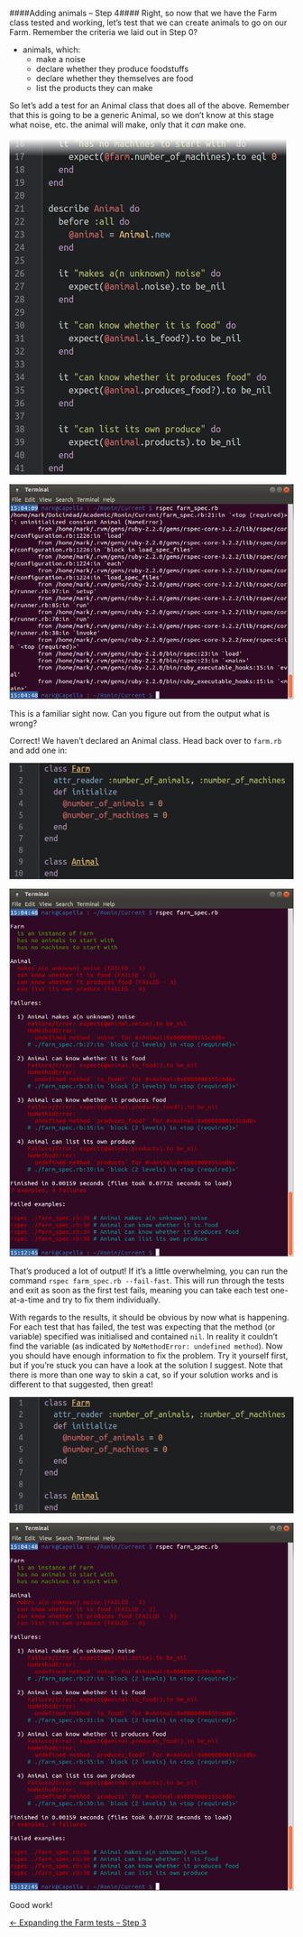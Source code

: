 ####Adding animals – Step 4####
Right, so now that we have the Farm class tested and working, let’s test that we can create animals to go on our Farm. Remember the criteria we laid out in Step 0?
- animals, which:
  - make a noise
  - declare whether they produce foodstuffs
  - declare whether they themselves are food
  - list the products they can make

So let’s add a test for an Animal class that does all of the above. Remember that this is going to be a generic Animal, so we don’t know at this stage what noise, etc. the animal will make, only that it _can_ make one.

![Animal testing is good (well, at least here it is)!](./screenies/animal-testing-failed.png "Animal testing is good (well, at least here it is)!")

![Animal testing failed](./screenies/animal-testing-failed-output.png "Animal testing failed")

This is a familiar sight now. Can you figure out from the output what is wrong?

Correct! We haven’t declared an Animal class. Head back over to `farm.rb` and add one in:

![Animal testing is better (well, at least we hope it is)!](./screenies/animal-testing-better.png "Animal testing is better (well, at least we hope it is)!")

![Animal testing is better, but still not great!](./screenies/animal-testing-better-output.png "Animal testing is better, but still not great!")

That’s produced a lot of output! If it’s a little overwhelming, you can run the command `rspec farm_spec.rb --fail-fast`. This will run through the tests and exit as soon as the first test fails, meaning you can take each test one-at-a-time and try to fix them individually.

With regards to the results, it should be obvious by now what is happening. For each test that has failed, the test was expecting that the method (or variable) specified was initialised and contained `nil`. In reality it couldn’t find the variable (as indicated by `NoMethodError: undefined method`). Now you should have enough information to fix the problem. Try it yourself first, but if you’re stuck you can have a look at the solution I suggest. Note that there is more than one way to skin a cat, so if your solution works and is different to that suggested, then great!

![Animal testing is great (third time lucky)!](./screenies/animal-testing-better.png "Animal testing is great (third time lucky)!")

![Animal testing is great (finally)!](./screenies/animal-testing-better-output.png "Animal testing is great (finally)!")

Good work!

[← Expanding the Farm tests – Step 3](./writing_tests_step3.md)
